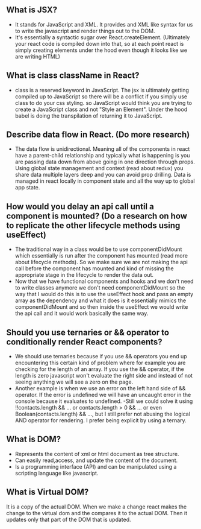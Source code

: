 ## What is JSX?

- It stands for JavaScript and XML. It provides and XML like syntax for us to write the javascript and render things out to the DOM.
- It's essentially a syntactic sugar over React.createElement. (Ultimately your react code is compiled down into that, so at each point react is simply creating elements under the hood even though it looks like we are writing HTML)

## What is class className in React?

- class is a reserved keyword in JavaScript. The jsx is ultimately getting compiled up to JavaScript so there will be a conflict if you simply use class to do your css styling. so JavaScript would think you are trying to create a JavaScript class and not "Style an Element". Under the hood babel is doing the transpilation of returning it to JavaScript.

## Describe data flow in React. (Do more research)

- The data flow is unidirectional. Meaning all of the components in react have a parent-child relationship and typically what is happening is you are passing data down from above going in one direction through props. Using global state management and context (read about redux) you share data multiple layers deep and you can avoid prop drilling. Data is managed in react locally in component state and all the way up to global app state.

## How would you delay an api call until a component is mounted? (Do a research on how to replicate the other lifecycle methods using useEffect)

- The traditional way in a class would be to use componentDidMount which essentially is run after the component has mounted (read more about lifecycle methods). So we make sure we are not making the api call before the component has mounted and kind of missing the appropriate stage in the lifecycle to render the data out.
- Now that we have functional components and hooks and we don't need to write classes anymore we don't need componentDidMount so the way that I would do this is to use the useEffect hook and pass an empty array as the dependency and what it does is it essentially mimics the componentDidMount and so then inside the useEffect we would write the api call and it would work basically the same way.

## Should you use ternaries or && operator to conditionally render React components?

- We should use ternaries because if you use && operators you end up encountering this certain kind of problem where for example you are checking for the length of an array. If you use the && operator, if the length is zero javascript won't evaluate the right side and instead of not seeing anything we will see a zero on the page.
- Another example is when we use an error on the left hand side of && operator. If the error is undefined we will have an uncaught error in the console because it evaluates to undefined.
  -Still we could solve it using !!contacts.length && ... or contacts.length > 0 && ... or even Boolean(contacts.length) && ..., but I still prefer not abusing the logical AND operator for rendering. I prefer being explicit by using a ternary.

## What is DOM?

- Represents the content of xml or html document as tree structure.
- Can easily read,access, and update the content of the document.
- Is a programming interface (API) and can be manipulated using a scripting language like javascript.

## What is Virtual DOM?

It is a copy of the actual DOM. When we make a change react makes the change to the virtual dom and the compares it to the actual DOM. Then it updates only that part of the DOM that is updated.
